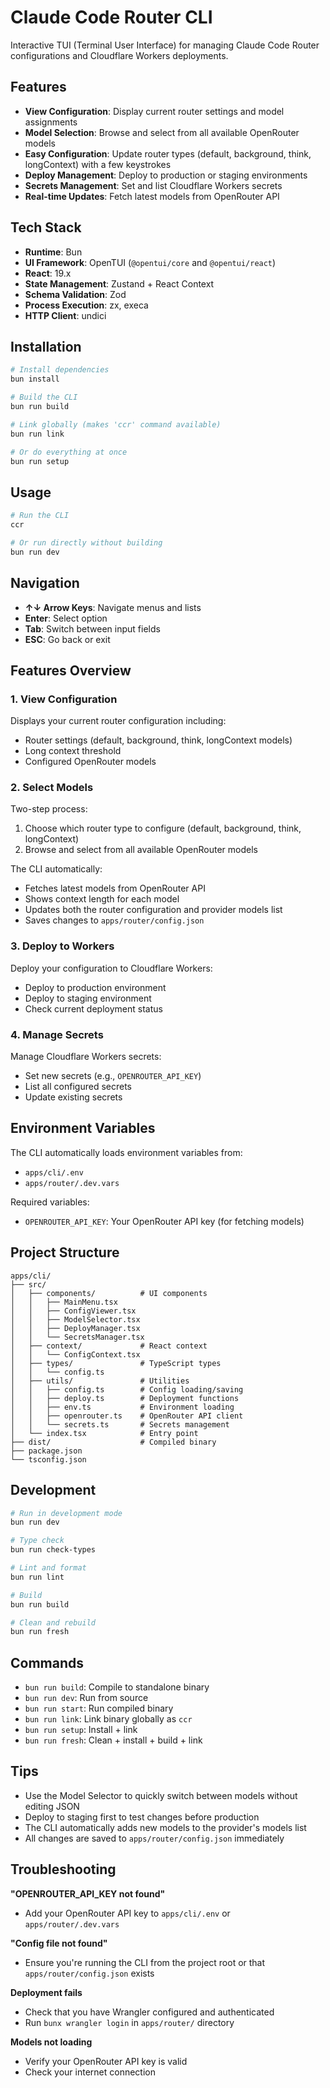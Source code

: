 # Claude Code Router CLI

Interactive TUI (Terminal User Interface) for managing Claude Code Router configurations and Cloudflare Workers deployments.

## Features

- **View Configuration**: Display current router settings and model assignments
- **Model Selection**: Browse and select from all available OpenRouter models
- **Easy Configuration**: Update router types (default, background, think, longContext) with a few keystrokes
- **Deploy Management**: Deploy to production or staging environments
- **Secrets Management**: Set and list Cloudflare Workers secrets
- **Real-time Updates**: Fetch latest models from OpenRouter API

## Tech Stack

- **Runtime**: Bun
- **UI Framework**: OpenTUI (`@opentui/core` and `@opentui/react`)
- **React**: 19.x
- **State Management**: Zustand + React Context
- **Schema Validation**: Zod
- **Process Execution**: zx, execa
- **HTTP Client**: undici

## Installation

```bash
# Install dependencies
bun install

# Build the CLI
bun run build

# Link globally (makes 'ccr' command available)
bun run link

# Or do everything at once
bun run setup
```

## Usage

```bash
# Run the CLI
ccr

# Or run directly without building
bun run dev
```

## Navigation

- **↑↓ Arrow Keys**: Navigate menus and lists
- **Enter**: Select option
- **Tab**: Switch between input fields
- **ESC**: Go back or exit

## Features Overview

### 1. View Configuration

Displays your current router configuration including:

- Router settings (default, background, think, longContext models)
- Long context threshold
- Configured OpenRouter models

### 2. Select Models

Two-step process:

1. Choose which router type to configure (default, background, think, longContext)
2. Browse and select from all available OpenRouter models

The CLI automatically:

- Fetches latest models from OpenRouter API
- Shows context length for each model
- Updates both the router configuration and provider models list
- Saves changes to `apps/router/config.json`

### 3. Deploy to Workers

Deploy your configuration to Cloudflare Workers:

- Deploy to production environment
- Deploy to staging environment
- Check current deployment status

### 4. Manage Secrets

Manage Cloudflare Workers secrets:

- Set new secrets (e.g., `OPENROUTER_API_KEY`)
- List all configured secrets
- Update existing secrets

## Environment Variables

The CLI automatically loads environment variables from:

- `apps/cli/.env`
- `apps/router/.dev.vars`

Required variables:

- `OPENROUTER_API_KEY`: Your OpenRouter API key (for fetching models)

## Project Structure

```
apps/cli/
├── src/
│   ├── components/          # UI components
│   │   ├── MainMenu.tsx
│   │   ├── ConfigViewer.tsx
│   │   ├── ModelSelector.tsx
│   │   ├── DeployManager.tsx
│   │   └── SecretsManager.tsx
│   ├── context/             # React context
│   │   └── ConfigContext.tsx
│   ├── types/               # TypeScript types
│   │   └── config.ts
│   ├── utils/               # Utilities
│   │   ├── config.ts        # Config loading/saving
│   │   ├── deploy.ts        # Deployment functions
│   │   ├── env.ts           # Environment loading
│   │   ├── openrouter.ts    # OpenRouter API client
│   │   └── secrets.ts       # Secrets management
│   └── index.tsx            # Entry point
├── dist/                    # Compiled binary
├── package.json
└── tsconfig.json
```

## Development

```bash
# Run in development mode
bun run dev

# Type check
bun run check-types

# Lint and format
bun run lint

# Build
bun run build

# Clean and rebuild
bun run fresh
```

## Commands

- `bun run build`: Compile to standalone binary
- `bun run dev`: Run from source
- `bun run start`: Run compiled binary
- `bun run link`: Link binary globally as `ccr`
- `bun run setup`: Install + link
- `bun run fresh`: Clean + install + build + link

## Tips

- Use the Model Selector to quickly switch between models without editing JSON
- Deploy to staging first to test changes before production
- The CLI automatically adds new models to the provider's models list
- All changes are saved to `apps/router/config.json` immediately

## Troubleshooting

**"OPENROUTER_API_KEY not found"**

- Add your OpenRouter API key to `apps/cli/.env` or `apps/router/.dev.vars`

**"Config file not found"**

- Ensure you're running the CLI from the project root or that `apps/router/config.json` exists

**Deployment fails**

- Check that you have Wrangler configured and authenticated
- Run `bunx wrangler login` in `apps/router/` directory

**Models not loading**

- Verify your OpenRouter API key is valid
- Check your internet connection

